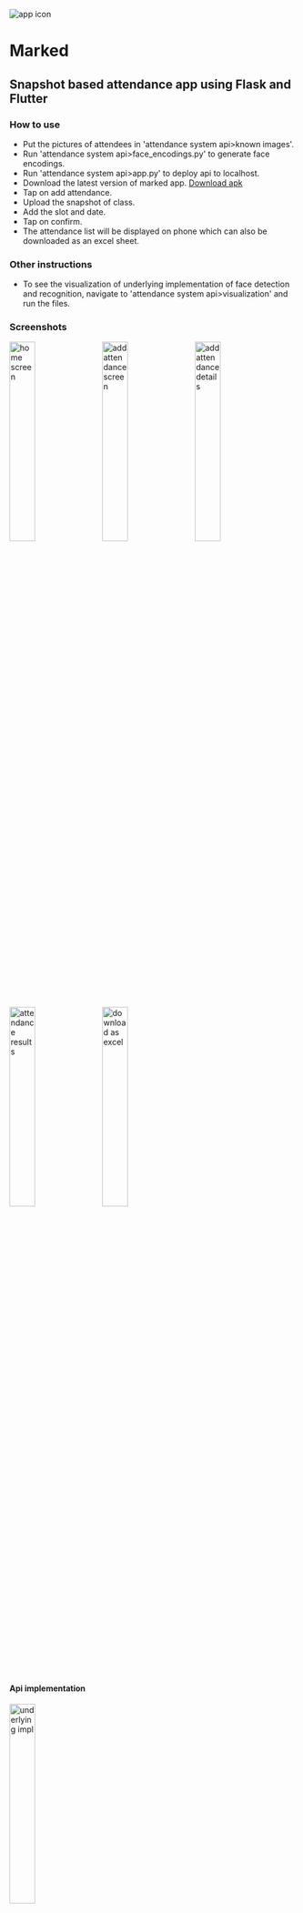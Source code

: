![app icon](https://cdn.discordapp.com/attachments/1010602676909776949/1244162870074146846/icons.png?ex=66541c77&is=6652caf7&hm=d2c787ce53c09fb7255bd39e70ebcdfd8304d011aed305df1dee8f3368a36450&)
# Marked
## Snapshot based attendance app using Flask and Flutter

### How to use 
- Put the pictures of attendees in 'attendance system api>known images'.
- Run 'attendance system api>face_encodings.py' to generate face encodings.
- Run 'attendance system api>app.py' to deploy api to localhost.
- Download the latest version of marked app. [Download apk](https://github.com/aditiiixx/Marked/releases/download/Marked/Marked.apk)
- Tap on add attendance.
- Upload the snapshot of class.
- Add the slot and date.
- Tap on confirm.
- The attendance list will be displayed on phone which can also be downloaded as an excel sheet.

### Other instructions
- To see the visualization of underlying implementation of face detection and recognition, navigate to 'attendance system api>visualization' and run the files.

### Screenshots
<img src="https://cdn.discordapp.com/attachments/1010602676909776949/1244162473104510996/Screenshot_2024-05-26-11-04-52-43_c17e721e753cbba743e78fcc7624eb95.jpg?ex=66541c19&is=6652ca99&hm=dbde5ae1f5e8f3052f5e1952aaca3368881ea295375265f0e0fba55f09a9959b&" alt="home screen" width="30%" height="auto"> &nbsp; <img src="https://cdn.discordapp.com/attachments/1010602676909776949/1244162473427341414/Screenshot_2024-05-26-11-05-49-93_c17e721e753cbba743e78fcc7624eb95.jpg?ex=66541c19&is=6652ca99&hm=c9f76c2f5604e0cd8774cf6c7a6d8e9463ab803ace27e26e910c873614bc716b&" alt="add attendance screen" width="30%" height="auto"> &nbsp; <img src="https://cdn.discordapp.com/attachments/1010602676909776949/1244162473666281552/Screenshot_2024-05-26-11-05-58-77_c17e721e753cbba743e78fcc7624eb95.jpg?ex=66541c19&is=6652ca99&hm=425df6fb263eb36211a3b24439069753267577e8936ff5abb3082c70fd85bd56&" alt="add attendance details" width="30%" height="auto"> &nbsp; <img src="https://cdn.discordapp.com/attachments/1010602676909776949/1244162473930526810/Screenshot_2024-05-26-11-06-11-92_c17e721e753cbba743e78fcc7624eb95.jpg?ex=66541c19&is=6652ca99&hm=29842fa0aed2044829aa1b713013e62008fc73123f9b48e90f9be78724a2eda2&" alt="attendance results" width="30%" height="auto"> &nbsp; <img src="https://cdn.discordapp.com/attachments/1010602676909776949/1244162474484305960/Screenshot_2024-05-26-11-06-28-05_f90b96e7af3c5a594eb0c92de7fc5fe1.jpg?ex=66541c19&is=6652ca99&hm=8e2dc4be71e371af1ee4f4751eb113233b0355e86f57bc79c7e8c6bae7c9b311&" alt="download as excel" width="30%" height="auto"> 

#### Api implementation 
<img src="https://cdn.discordapp.com/attachments/1010602676909776949/1244164424718225460/9._result_-_final.jpg?ex=66541dea&is=6652cc6a&hm=673598ab9c2a866b843ba15fbff080e539706bcee5ac762ced7d0afb431e134e&" alt="underlying impl" width="30%" height="auto">


## Authors
- [Shivam](https://github.com/mavihS-0)
- [Aditi Jain](https://github.com/aditiiixx)
